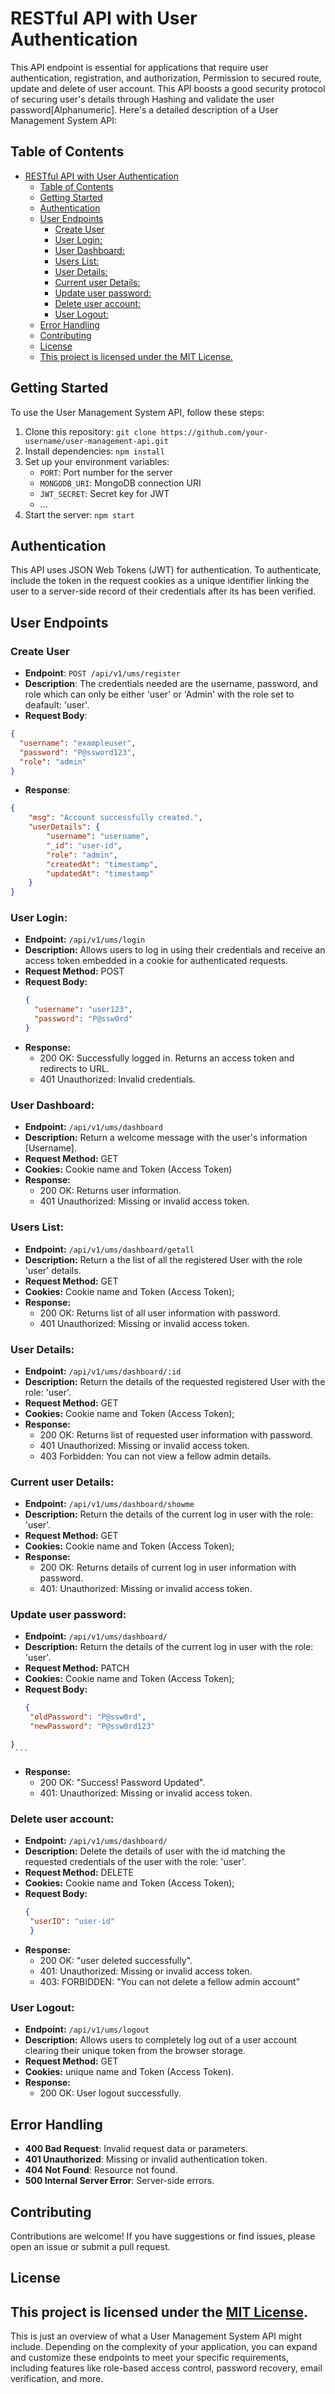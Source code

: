# RESTful API with User Authentication

This API endpoint is essential for applications that require user authentication, registration, and authorization, Permission to secured route, update and delete of user account. This API boosts a good security protocol of securing user's details through Hashing and validate the user password[Alphanumeric]. Here's a detailed description of a User Management System API:

## Table of Contents

- [RESTful API with User Authentication](#restful-api-with-user-authentication)
  - [Table of Contents](#table-of-contents)
  - [Getting Started](#getting-started)
  - [Authentication](#authentication)
  - [User Endpoints](#user-endpoints)
    - [Create User](#create-user)
    - [User Login:](#user-login)
    - [User Dashboard:](#user-dashboard)
    - [Users List:](#users-list)
    - [User Details:](#user-details)
    - [Current user Details:](#current-user-details)
    - [Update user password:](#update-user-password)
    - [Delete user account:](#delete-user-account)
    - [User Logout:](#user-logout)
  - [Error Handling](#error-handling)
  - [Contributing](#contributing)
  - [License](#license)
  - [This project is licensed under the MIT License.](#this-project-is-licensed-under-the-mit-license)

## Getting Started

To use the User Management System API, follow these steps:

1. Clone this repository: `git clone https://github.com/your-username/user-management-api.git`
2. Install dependencies: `npm install`
3. Set up your environment variables:
   - `PORT`: Port number for the server
   - `MONGODB_URI`: MongoDB connection URI
   - `JWT_SECRET`: Secret key for JWT
   - ...
4. Start the server: `npm start`

## Authentication

This API uses JSON Web Tokens (JWT) for authentication. To authenticate, include the token in the request cookies as a unique identifier linking the user to a server-side record of their credentials after its has been verified.

## User Endpoints

### Create User
- **Endpoint**: `POST /api/v1/ums/register`
- **Description**: The credentials needed are the username, password, and role which can only be either 'user' or 'Admin' with the role set to deafault: 'user'.
- **Request Body**:

```json
{
  "username": "exampleuser",
  "password": "P@ssword123",
  "role": "admin"
}
```

- **Response**:
```json
{
    "msg": "Account successfully created.",
    "userDetails": {
        "username": "username",
        "_id": "user-id",
        "role": "admin",
        "createdAt": "timestamp",
        "updatedAt": "timestamp"
    }
}
```

### User Login:
   - **Endpoint:** `/api/v1/ums/login`
   - **Description:** Allows users to log in using their credentials and receive an access token embedded in a cookie for authenticated requests.
   - **Request Method:** POST
   - **Request Body:**
     ```json
     {
       "username": "user123",
       "password": "P@ssw0rd"
     }
     ```
   - **Response:**
     - 200 OK: Successfully logged in. Returns an access token and redirects to URL.
     - 401 Unauthorized: Invalid credentials.

### User Dashboard:
   - **Endpoint:** `/api/v1/ums/dashboard`
   - **Description:** Return a welcome message with the user's information [Username].
   - **Request Method:** GET
   - **Cookies:** Cookie name and Token (Access Token)
   - **Response:**
     - 200 OK: Returns user information.
     - 401 Unauthorized: Missing or invalid access token.

### Users List:
   - **Endpoint:** `/api/v1/ums/dashboard/getall`
   - **Description:** Return a the list of all the registered User with the role 'user' details.
   - **Request Method:** GET
   - **Cookies:** Cookie name and Token (Access Token);
   - **Response:**
     - 200 OK: Returns list of all user information with password.
     - 401 Unauthorized: Missing or invalid access token.

### User Details:
   - **Endpoint:** `/api/v1/ums/dashboard/:id`
   - **Description:** Return the details of the requested registered User with the role: 'user'.
   - **Request Method:** GET
   - **Cookies:** Cookie name and Token (Access Token);
   - **Response:**
     - 200 OK: Returns list of requested user information with password.
     - 401 Unauthorized: Missing or invalid access token.
     - 403 Forbidden: You can not view a fellow admin details.

### Current user Details:
   - **Endpoint:** `/api/v1/ums/dashboard/showme`
   - **Description:** Return the details of the current log in user with the role: 'user'.
   - **Request Method:** GET
   - **Cookies:** Cookie name and Token (Access Token);
   - **Response:**
     - 200 OK: Returns details of current log in user information with password.
     - 401: Unauthorized: Missing or invalid access token.

### Update user password:
   - **Endpoint:** `/api/v1/ums/dashboard/`
   - **Description:** Return the details of the current log in user with the role: 'user'.
   - **Request Method:** PATCH
   - **Cookies:** Cookie name and Token (Access Token);
   - **Request Body:**
     ```json
     {
      "oldPassword": "P@ssw0rd",
      "newPassword": "P@ssw0rd123"
    }
     ```
   - **Response:**
     - 200 OK: "Success! Password Updated".
     - 401: Unauthorized: Missing or invalid access token.

### Delete user account:
   - **Endpoint:** `/api/v1/ums/dashboard/`
   - **Description:** Delete the details of user with the id matching the requested credentials of the user with the role: 'user'.
   - **Request Method:** DELETE
   - **Cookies:** Cookie name and Token (Access Token);
   - **Request Body:**
     ```json
     {
      "userID": "user-id"
      }
     ```
   - **Response:**
     - 200 OK: "user deleted successfully".
     - 401: Unauthorized: Missing or invalid access token.
     - 403: FORBIDDEN: "You can not delete a fellow admin account"


### User Logout:
   - **Endpoint:** `/api/v1/ums/logout`
   - **Description:** Allows users to completely log out of a user account clearing their unique token from the browser storage.
   - **Request Method:** GET
   - **Cookies:** unique name and Token (Access Token).
   - **Response:**
     - 200 OK: User logout successfully.
  
## Error Handling

- **400 Bad Request**: Invalid request data or parameters.
- **401 Unauthorized**: Missing or invalid authentication token.
- **404 Not Found**: Resource not found.
- **500 Internal Server Error**: Server-side errors.

## Contributing

Contributions are welcome! If you have suggestions or find issues, please open an issue or submit a pull request.

## License

This project is licensed under the [MIT License](LICENSE).
---

This is just an overview of what a User Management System API might include. Depending on the complexity of your application, you can expand and customize these endpoints to meet your specific requirements, including features like role-based access control, password recovery, email verification, and more.